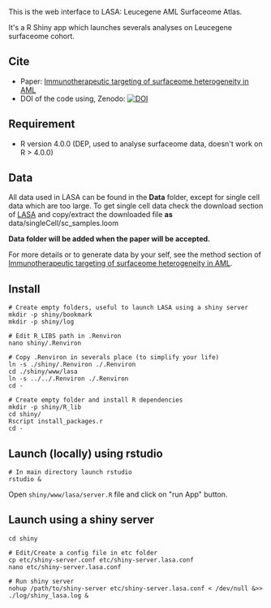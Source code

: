 This is the web interface to LASA: Leucegene AML Surfaceome Atlas.

It's a R Shiny app which launches severals analyses on Leucegene surfaceome cohort.

## Cite

 - Paper: [Immunotherapeutic targeting of surfaceome heterogeneity in AML]()
 - DOI of the code using, Zenodo: [![DOI](https://zenodo.org/badge/739109138.svg)](https://zenodo.org/doi/10.5281/zenodo.10460001)

## Requirement

 - R version 4.0.0 (DEP, used to analyse surfaceome data, doesn't work on R > 4.0.0)

## Data

All data used in LASA can be found in the **Data** folder, except for single cell data which are too large. To get single cell data check the download section of [LASA](https://lasa.leucegene.ca) and copy/extract the downloaded file **as** data/singleCell/sc_samples.loom

**Data folder will be added when the paper will be accepted.**

For more details or to generate data by your self, see the method section of [Immunotherapeutic targeting of surfaceome heterogeneity in AML]().

## Install

```
# Create empty folders, useful to launch LASA using a shiny server
mkdir -p shiny/bookmark
mkdir -p shiny/log

# Edit R_LIBS path in .Renviron
nano shiny/.Renviron

# Copy .Renviron in severals place (to simplify your life)
ln -s ./shiny/.Renviron ./.Renviron
cd ./shiny/www/lasa
ln -s ../../.Renviron ./.Renviron
cd -

# Create empty folder and install R dependencies
mkdir -p shiny/R_lib
cd shiny/
Rscript install_packages.r
cd -
```


## Launch (locally) using rstudio
```
# In main directory launch rstudio
rstudio &
```

Open `shiny/www/lasa/server.R` file and click on "run App" button.

## Launch using a shiny server

```
cd shiny

# Edit/Create a config file in etc folder
cp etc/shiny-server.conf etc/shiny-server.lasa.conf
nano etc/shiny-server.lasa.conf

# Run shiny server
nohup /path/to/shiny-server etc/shiny-server.lasa.conf < /dev/null &>> ./log/shiny_lasa.log &

```
